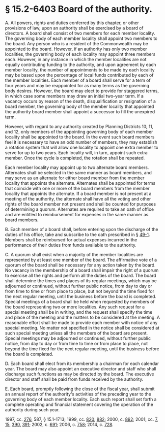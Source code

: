 # § 15.2-6403 Board of the authority.

<p>A. All powers, rights and duties conferred by this chapter, or other provisions of law, upon an authority shall be exercised by a board of directors. A board shall consist of two members for each member locality. The governing body of each member locality shall appoint two members to the board. Any person who is a resident of the Commonwealth may be appointed to the board. However, if an authority has only two member localities, the governing body of each locality may appoint three members each. However, in any instance in which the member localities are not equally contributing funding to the authority, and upon agreement by each member locality, the number of appointments to be made by each locality may be based upon the percentage of local funds contributed by each of the member localities. Each member of a board shall serve for a term of four years and may be reappointed for as many terms as the governing body desires. However, the board may elect to provide for staggered terms, in which case some members may draw an initial two-year term. If a vacancy occurs by reason of the death, disqualification or resignation of a board member, the governing body of the member locality that appointed the authority board member shall appoint a successor to fill the unexpired term.</p><p>However, with regard to any authority created by Planning Districts 10, 11, and 12, only members of the appointing governing body of each member locality shall be appointed to the board. In the event such board members feel it is necessary to have an odd number of members, they may establish a rotation system that will allow one locality to appoint one extra member to serve for up to two years. Each locality will, in turn, appoint such extra member. Once the cycle is completed, the rotation shall be repeated.</p><p>Each member locality may appoint up to two alternate board members. Alternates shall be selected in the same manner as board members, and may serve as an alternate for either board member from the member locality that appoints the alternate. Alternates shall be appointed for terms that coincide with one or more of the board members from the member locality that appoints the alternate. If a board member is not present at a meeting of the authority, the alternate shall have all the voting and other rights of the board member not present and shall be counted for purposes of determining a quorum. Alternates are required to take an oath of office and are entitled to reimbursement for expenses in the same manner as board members.</p><p>B. Each member of a board shall, before entering upon the discharge of the duties of his office, take and subscribe to the oath prescribed in § <a href='http://law.lis.virginia.gov/vacode/49-1/'>49-1</a>. Members shall be reimbursed for actual expenses incurred in the performance of their duties from funds available to the authority.</p><p>C. A quorum shall exist when a majority of the member localities are represented by at least one member of the board. The affirmative vote of a quorum of the board shall be necessary for any action taken by the board. No vacancy in the membership of a board shall impair the right of a quorum to exercise all the rights and perform all the duties of the board. The board shall determine the times and places of its regular meetings, which may be adjourned or continued, without further public notice, from day to day or from time to time or from place to place, but not beyond the time fixed for the next regular meeting, until the business before the board is completed. Special meetings of a board shall be held when requested by members of the board representing two or more localities. Any such request for a special meeting shall be in writing, and the request shall specify the time and place of the meeting and the matters to be considered at the meeting. A reasonable effort shall be made to provide each member with notice of any special meeting. No matter not specified in the notice shall be considered at such special meeting unless all the members of the board are present. Special meetings may be adjourned or continued, without further public notice, from day to day or from time to time or from place to place, not beyond the time fixed for the next regular meeting, until the business before the board is completed.</p><p>D. Each board shall elect from its membership a chairman for each calendar year. The board may also appoint an executive director and staff who shall discharge such functions as may be directed by the board. The executive director and staff shall be paid from funds received by the authority.</p><p>E. Each board, promptly following the close of the fiscal year, shall submit an annual report of the authority's activities of the preceding year to the governing body of each member locality. Each such report shall set forth a complete operating and financial statement covering the operation of the authority during such year.</p><p>1997, cc. <a href='http://lis.virginia.gov/cgi-bin/legp604.exe?971+ful+CHAP0276'>276</a>, 587, § 15.1-1713; 1999, cc. <a href='http://lis.virginia.gov/cgi-bin/legp604.exe?991+ful+CHAP0820'>820</a>, <a href='http://lis.virginia.gov/cgi-bin/legp604.exe?991+ful+CHAP0882'>882</a>; 2000, c. <a href='http://lis.virginia.gov/cgi-bin/legp604.exe?001+ful+CHAP0892'>892</a>; 2001, cc. <a href='http://lis.virginia.gov/cgi-bin/legp604.exe?011+ful+CHAP0007'>7</a>, <a href='http://lis.virginia.gov/cgi-bin/legp604.exe?011+ful+CHAP0015'>15</a>, <a href='http://lis.virginia.gov/cgi-bin/legp604.exe?011+ful+CHAP0390'>390</a>, <a href='http://lis.virginia.gov/cgi-bin/legp604.exe?011+ful+CHAP0391'>391</a>; 2002, c. <a href='http://lis.virginia.gov/cgi-bin/legp604.exe?021+ful+CHAP0691'>691</a>; 2006, c. <a href='http://lis.virginia.gov/cgi-bin/legp604.exe?061+ful+CHAP0758'>758</a>; 2014, c. <a href='http://lis.virginia.gov/cgi-bin/legp604.exe?141+ful+CHAP0728'>728</a>.</p>